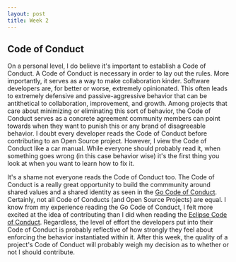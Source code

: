 ```yaml
---
layout: post
title: Week 2
---
```


## Code of Conduct

On a personal level, I do believe it's important to establish a Code of Conduct. A Code of Conduct is necessary in order to lay out the rules. More importantly, it serves as a way to make collaboration kinder. Software developers are, for better or worse, extremely opinionated. This often leads to extremely defensive and passive-aggressive behavior that can be antithetical to collaboration, improvement, and growth. Among projects that care about minimizing or eliminating this sort of behavior, the Code of Conduct serves as a concrete agreement community members can point towards when they want to punish this or any brand of disagreeable behavior. I doubt every developer reads the Code of Conduct before contributing to an Open Source project. However, I view the Code of Conduct like a car manual. While everyone should probably read it, when something goes wrong (in this case behavior wise) it's the first thing you look at when you want to learn how to fix it. 
<!--more-->
It's a shame not everyone reads the Code of Conduct too. The Code of Conduct is a really great opportunity to build the commmunity around shared values and a shared identity as seen in the [Go Code of Conduct](https://go.dev/conduct#:~:text=Treat%20everyone%20with%20respect%20and,mail%20conduct%40golang.org.). Certainly, not all Code of Conducts (and Open Source Projects) are equal. I know from my experience reading the Go Code of Conduct, I felt more excited at the idea of contributing than I did when reading the [Eclipse Code of Conduct](https://www.eclipse.org/org/documents/Community_Code_of_Conduct.php). Regardless, the level of effort the developers put into their Code of Conduct is probably reflective of how strongly they feel about enforcing the behavior instantiated within it. After this week, the quality of a project's Code of Conduct will probably weigh my decision as to whether or not I should contribute.